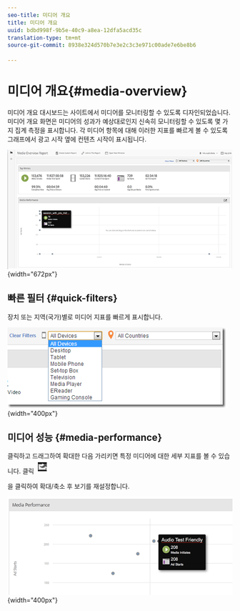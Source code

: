 ```yaml
---
seo-title: 미디어 개요
title: 미디어 개요
uuid: bdbd998f-9b5e-40c9-a8ea-12dfa5acd35c
translation-type: tm+mt
source-git-commit: 8938e324d570b7e3e2c3c3e971c00ade7e6be8b6

---
```



# 미디어 개요{#media-overview}

미디어 개요 대시보드는 사이트에서 미디어를 모니터링할 수 있도록 디자인되었습니다. 미디어 개요 화면은 미디어의 성과가 예상대로인지 신속히 모니터링할 수 있도록 몇 가지 집계 측정을 표시합니다. 각 미디어 항목에 대해 이러한 지표를 빠르게 볼 수 있도록 그래프에서 광고 시작 옆에 컨텐츠 시작이 표시됩니다.

![](assets/media_overview.png){width="672px"}

## 빠른 필터 {#quick-filters}

장치 또는 지역(국가)별로 미디어 지표를 빠르게 표시합니다.

![](assets/video-overview-report-filters.png){width="400px"}

## 미디어 성능 {#media-performance}

클릭하고 드래그하여 확대한 다음 가리키면 특정 미디어에 대한 세부 지표를 볼 수 있습니다. 클릭  ![](assets/video-overview-report-revert.png)

을 클릭하여 확대/축소 후 보기를 재설정합니다.

![](assets/media_overview_zoom.png){width="400px"}

